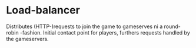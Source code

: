 # Load-balancer

Distributes (HTTP-)requests to join the game to gameserves ni a round-robin -fashion. Initial contact point for players, furthers requests handled by the gameservers.